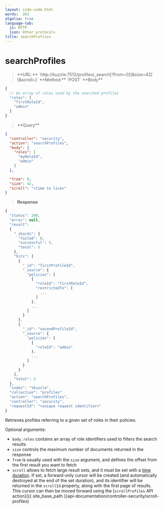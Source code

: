 ```yaml
---
layout: side-code.html
words:  263
algolia: true
language-tab:
  js: HTTP
  json: Other protocols
title: searchProfiles
---
```



# searchProfiles



<blockquote class="js">
<p>
**URL:** `http://kuzzle:7512/profiles/_search[?from=0][&size=42][&scroll=<time to live>]`  
**Method:** `POST`  
**Body**
</p>
</blockquote>

```js
{
  // An array of roles used by the searched profiles
  "roles": [
    "firstRoleId",
    "admin"
  ]
}
```

<blockquote class="json">
<p>
**Query**
</p>
</blockquote>

```json
{
  "controller": "security",
  "action": "searchProfiles",
  "body": {
    "roles": [
      "myRoleId",
      "admin"
    ]
  },

  "from": 0,
  "size": 42,
  "scroll": "<time to live>"
}
```

>**Response**

```javascript
{
  "status": 200,                     
  "error": null,                     
  "result":
  {
    "_shards": {
      "failed": 0,
      "successful": 5,
      "total": 5
    },
    "hits": [
      {
        "_id": "firstProfileId",
        "_source": {
          "policies": [
            {
              "roleId": "firstRoleId",
              "restrictedTo": [
                ...
              ]
            },
            ...
          ]
        }
      },
      {
        "_id": "secondProfileId",
        "_source": {
          "policies": [
            {
              "roleId": "admin"
            },
            ...
          ]
        }
      }
    ],
    "total": 2
  },
  "index": "%kuzzle",
  "collection": "profiles"
  "action": "searchProfiles",
  "controller": "security",
  "requestId": "<unique request identifier>"
}
```

Retrieves profiles referring to a given set of roles in their policies.


Optional arguments:

* `body.roles` contains an array of role identifiers used to filters the search results
* `size` controls the maximum number of documents returned in the response
* `from` is usually used with the `size` argument, and defines the offset from the first result you want to fetch
* `scroll` allows to fetch large result sets, and it must be set with a [time duration](https://www.elastic.co/guide/en/elasticsearch/reference/current/common-options.html#time-units). If set, a forward-only cursor will be created (and automatically destroyed at the end of the set duration), and its identifier will be returned in the `scrollId` property, along with the first page of results. This cursor can then be moved forward using the [`scrollProfiles` API action]({{ site_base_path }}api-documentation/controller-security/scroll-profiles)

